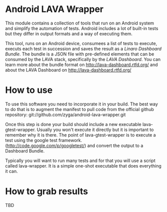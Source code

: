 Android LAVA Wrapper
====================

This module contains a collection of tools that run on an Android system and
simplify the automation of tests. Android includes a lot of built-in tests
but they differ in output formats and a way of executing them.

This tool, runs on an Android device, consumees a list of tests to execute,
executs each test in succession and saves the result as a *Linaro Dashboard
Bundle*. The bundle is a JSON file with pre-defined elements that can be
consumed by the LAVA stack, specifically by the *LAVA Dashboard*. You can learn
more about the bundle format on http://lava-dashboard.rtfd.org/ and about the
LAVA Dashboard on http://lava-dashboard.rtfd.org/

How to use
==========

To use this software you need to incorporate it in your build. The best way to
do that is to augment the manifest to pull code from the official github
repository: git://github.com/zyga/android-lava-wrapper.git

Once this step is done your build should include a new executable
lava-gtest-wrapper. Usually you won't execute it directly but it is important
to remember why it is there. The point of lava-gtest-wrapper is to execute a
test using the google test framework. (http://code.google.com/p/googletest/)
and convert the output to a Dashboard Bundle. 

Typically you will want to run many tests and for that you will use a script called
lava-wrapper. It is a simple one-shot executable that does everything it can.

How to grab results
===================

TBD
